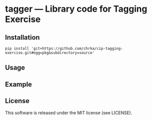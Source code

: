 # tagger — Library code for Tagging Exercise


## Installation

```shell script
pip install 'git+https://github.com/chrka/cip-tagging-exercise.git#egg=pkg&subdirectory=source'
```

## Usage



## Example


## License

This software is released under the MIT license (see LICENSE).
